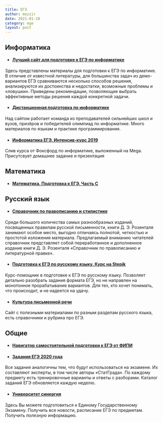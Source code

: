 ```yaml
---
title: ЕГЭ
author: mozzir
date: 2021-01-10
category: ege
layout: post
---
```



Информатика
-------------
+ #### [ Лучший сайт для подготовке к ЕГЭ по информатике](https://kpolyakov.spb.ru/school/ege.htm)
Здесь представлены материалы для подготовки к ЕГЭ по информатике. В отличие от известной литературы, для большинства задач из демо-вариантов ЕГЭ сравниваются несколько способов решения, анализируются их достоинства и недостатки, возможные проблемы и «ловушки». Приведены рекомендации, позволяющие выбрать эффективные методы решения каждой конкретной задачи.

+ #### [Дистанционная подготовка по информатике](https://informatics.msk.ru/)
Над сайтом работает команда из преподавателей сильнейших школ и вузов, призёров и победителей олимпиад по информатике. Много материалов по языкам и практике программирования.

+ #### [Информатика ЕГЭ. Интенсив-курс 2019](https://mega.nz/folder/M0sWlSyK#x2o0BcBymqJ9yEF54WnIZw)
Слив курса от Фоксфорд по информатике, выложенный на Mega. Присутсвует домашнее задание и презентация

Математика
-------
+ #### [Математика. Подготовка к ЕГЭ. Часть С](https://mega.nz/#F!IZ9CDarJ!ol_8oe2BQRSWz6L3_ps8IA)


Русский язык 
-------
+ #### [ Справочник по правописанию и стилистике ](http://www.rosental-book.ru/)
Среди большого количества самых разнообразных изданий, посвященных правилам русской письменности, книги Д. Э. Розенталя занимают особое место, выгодно отличаясь полнотой, четкостью и простотой изложения материала.
Предлагаемый вниманию читателей справочник представляет собой переработанное и дополненное издание книги Д. Э. Розенталя «Справочник по правописанию и литературной правке».

+ #### [Подготовка к ЕГЭ по русскому языку. Курс на Stepik](https://stepik.org/course/7798/syllabus)
Курс-помощник в подготовке к ЕГЭ по русскому языку. Позволяет детально разобрать задания формата ЕГЭ, но не направлен на монотонное прорабатывание вариантов. Для тех, кто хочет понимать, что происходит, и не надеется на удачу.

+ #### [Культура письменной речи](http://gramma.ru/)
Сайт с полезными материалами по разным разделам русского языка, есть справочники и рубрика про ЕГЭ.


Общие
-----

+ #### [Навигатор самостоятельной подготовки к ЕГЭ от ФИПИ](https://fipi.ru/navigator-podgotovki/navigator-ege)

+ #### [Задания ЕГЭ 2020 года](https://yandex.ru/tutor/ege/)
Все задания аналогичны тем, что будут использоваться на экзамене. Их составляют эксперты, в том числе авторы «СтатГрада». По каждому предмету есть тренировочные варианты и ответы с разборами. Каталог заданий ЕГЭ обновляется каждую неделю.

+ #### [Университет синергия](https://synergy.ru/edu/ege/)
Здесь Вы можете подготовиться к Единому Государственному Экзамену. Получить все новости, расписание ЕГЭ по предметам. Получить полезную информацию.


